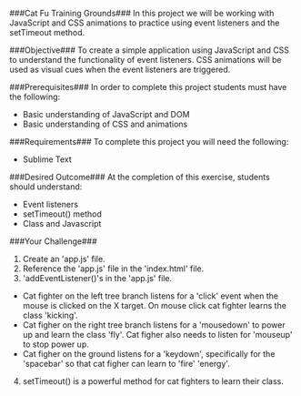 ###Cat Fu Training Grounds###
In this project we will be working with JavaScript and CSS animations to practice using event listeners and the setTimeout method.

###Objective###
To create a simple application using JavaScript and CSS to understand the functionality of event listeners. CSS animations will be used as visual cues when the event listeners are triggered.

###Prerequisites###
In order to complete this project students must have the following:
* Basic understanding of JavaScript and DOM
* Basic understanding of CSS and animations

###Requirements###
To complete this project you will need the following:
* Sublime Text

###Desired Outcome###
At the completion of this exercise, students should understand:
* Event listeners
* setTimeout() method
* Class and Javascript

###Your Challenge###
1. Create an 'app.js' file.
2. Reference the 'app.js' file in the 'index.html' file.
3. 'addEventListener()'s in the 'app.js' file.
  * Cat fighter on the left tree branch listens for a 'click' event when the mouse is clicked on the X target. On mouse click cat fighter learns the class 'kicking'.
  * Cat figher on the right tree branch listens for a 'mousedown' to power up and learn the class 'fly'. Cat figher also needs to listen for 'mouseup' to stop power up.
  * Cat figher on the ground listens for a 'keydown', specifically for the 'spacebar' so that cat figher can learn to 'fire' 'energy'.
4. setTimeout() is a powerful method for cat fighters to learn their class.

